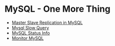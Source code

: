 MySQL - One More Thing
======================

- [Master Slave Replication in MySQL](/root/raspberrypi/RaspberryPiPrj/MySQLOneMoreThing/MasterSlaveReplicationInMySQL.md)
- [Mysql Slow Query](/root/raspberrypi/RaspberryPiPrj/MySQLOneMoreThing/EnableMySQLSlowQueryLog.md)
- [MySQL Status Info](/root/raspberrypi/RaspberryPiPrj/MySQLOneMoreThing/MySQLInfo.md)
- [Monitor MySQL](/root/raspberrypi/RaspberryPiPrj/MySQLOneMoreThing/MonitorMySQL.md)
